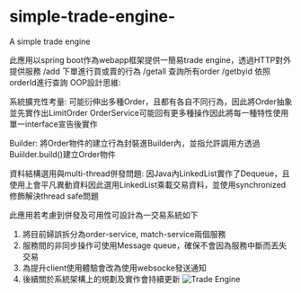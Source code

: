# simple-trade-engine-
A simple trade engine

此應用以spring boot作為webapp框架提供一簡易trade engine，透過HTTP對外提供服務
/add 下單進行買或賣的行為
/getall 查詢所有order
/getbyid 依照orderId進行查詢
OOP設計思維:

系統擴充性考量:
可能衍伸出多種Order，且都有各自不同行為，因此將Order抽象並先實作出LimitOrder
OrderService可能回有更多種操作因此將每一種特性使用單一interface宣告後實作

Builder:
將Order物件的建立行為封裝進Builder內，並指允許調用方透過Buiilder.build()建立Order物件

資料結構選用與multi-thread併發問題:
因Java內LinkedList實作了Dequeue，且使用上會平凡異動資料因此選用LinkedList乘載交易資料，並使用synchronized修飾解決thread safe問題

此應用若考慮到併發及可用性可設計為一交易系統如下
1. 將目前婦誤拆分為order-service, match-service兩個服務
2. 服務間的非同步操作可使用Message queue，確保不會因為服務中斷而丟失交易
3. 為提升client使用體驗會改為使用websocke發送通知
4. 後續關於系統架構上的規劃及實作會持續更新
![Trade Engine](https://user-images.githubusercontent.com/61384601/186358562-f029d741-a301-4113-a391-93e4987df85b.png)
